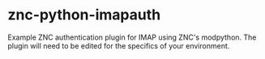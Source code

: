 # znc-python-imapauth

Example ZNC authentication plugin for IMAP using ZNC's modpython. The plugin will need to be edited for the specifics of your environment.
